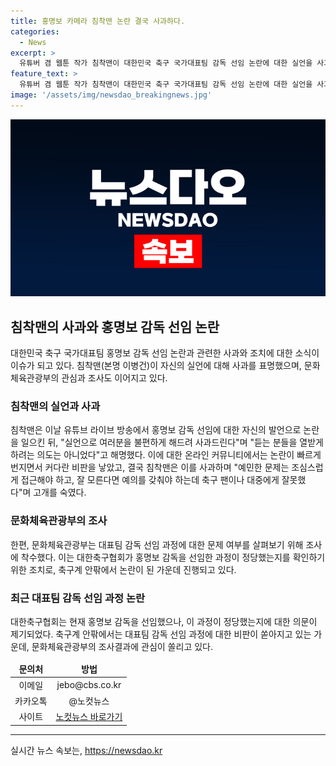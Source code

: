 ```yaml
---
title: 홍명보 카메라 침착맨 논란 결국 사과하다.
categories:
  - News
excerpt: >
  유튜버 겸 웹툰 작가 침착맨이 대한민국 축구 국가대표팀 감독 선임 논란에 대한 실언을 사과했다. 홍명보 감독에 대한 발언으로 논란이 되자 침착맨은 유튜브 라이브 방송을 통해 사과와 해명을 전했다. 논란은 빠르게 확산되었고, 문화체육관광부는 대표팀 감독 선임 과정 조사에 착수했다. 논란과 관련하여 침착맨은 민감한 문제는 조심스럽게 다루어야 한다며 고개를 숙였고, 축구협회도 감독 선임 과정을 재조사하겠다 밝혔다.
feature_text: >
  유튜버 겸 웹툰 작가 침착맨이 대한민국 축구 국가대표팀 감독 선임 논란에 대한 실언을 사과했다. 홍명보 감독에 대한 발언으로 논란이 되자 침착맨은 유튜브 라이브 방송을 통해 사과와 해명을 전했다. 논란은 빠르게 확산되었고, 문화체육관광부는 대표팀 감독 선임 과정 조사에 착수했다. 논란과 관련하여 침착맨은 민감한 문제는 조심스럽게 다루어야 한다며 고개를 숙였고, 축구협회도 감독 선임 과정을 재조사하겠다 밝혔다.
image: '/assets/img/newsdao_breakingnews.jpg'
---
```


<p><img src="/assets/img/newsdao_breakingnews.jpg" alt="cryptoinkorea 속보" /></p>

<h2 data-ke-size="size26">침착맨의 사과와 홍명보 감독 선임 논란</h2>

<p data-ke-size="size16">대한민국 축구 국가대표팀 홍명보 감독 선임 논란과 관련한 사과와 조치에 대한 소식이 이슈가 되고 있다. 침착맨(본명 이병건)이 자신의 실언에 대해 사과를 표명했으며, 문화체육관광부의 관심과 조사도 이어지고 있다.</p>

<h3>침착맨의 실언과 사과</h3>

<p data-ke-size="size16">침착맨은 이날 유튜브 라이브 방송에서 홍명보 감독 선임에 대한 자신의 발언으로 논란을 일으킨 뒤, "실언으로 여러분을 불편하게 해드려 사과드린다"며 "듣는 분들을 열받게 하려는 의도는 아니었다"고 해명했다. 이에 대한 온라인 커뮤니티에서는 논란이 빠르게 번지면서 커다란 비판을 낳았고, 결국 침착맨은 이를 사과하며 "예민한 문제는 조심스럽게 접근해야 하고, 잘 모른다면 예의를 갖춰야 하는데 축구 팬이나 대중에게 잘못했다"며 고개를 숙였다.</p>

<h3>문화체육관광부의 조사</h3>

<p data-ke-size="size16">한편, 문화체육관광부는 대표팀 감독 선임 과정에 대한 문제 여부를 살펴보기 위해 조사에 착수했다. 이는 대한축구협회가 홍명보 감독을 선임한 과정이 정당했는지를 확인하기 위한 조치로, 축구계 안팎에서 논란이 된 가운데 진행되고 있다.</p>

<h3>최근 대표팀 감독 선임 과정 논란</h3>

<p data-ke-size="size16">대한축구협회는 현재 홍명보 감독을 선임했으나, 이 과정이 정당했는지에 대한 의문이 제기되었다. 축구계 안팎에서는 대표팀 감독 선임 과정에 대한 비판이 쏟아지고 있는 가운데, 문화체육관광부의 조사결과에 관심이 쏠리고 있다.</p>

<table>
<thead>
<tr>
<td style="text-align: center; height: 17px;"><b>문의처</b></td>
<td style="text-align: center; height: 17px;"><b>방법</b></td>
</tr>
</thead>
<tbody>
<tr>
<td style="text-align: center; height: 17px;">이메일</td>
<td style="text-align: center; height: 17px;">jebo@cbs.co.kr</td>
</tr>
<tr>
<td style="text-align: center; height: 17px;">카카오톡</td>
<td style="text-align: center; height: 17px;">@노컷뉴스</td>
</tr>
<tr>
<td style="text-align: center; height: 17px;">사이트</td>
<td style="text-align: center; height: 17px;"><a href="https://url.kr/b71afn">노컷뉴스 바로가기</a></td>
</tr>
</tbody>
</table>

<hr>
실시간 뉴스 속보는, <a href="https://newsdao.kr" rel="dofollow">https://newsdao.kr</a>


